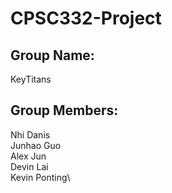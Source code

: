 # CPSC332-Project
## Group Name:
KeyTitans

## Group Members:
Nhi Danis\
Junhao Guo\
Alex Jun\
Devin Lai\
Kevin Ponting\


